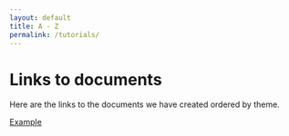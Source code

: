 ```yaml
---
layout: default
title: A - Z
permalink: /tutorials/
---
```


# Links to documents
Here are the links to the documents we have created ordered by theme.

[Example](../docs/example_document)
